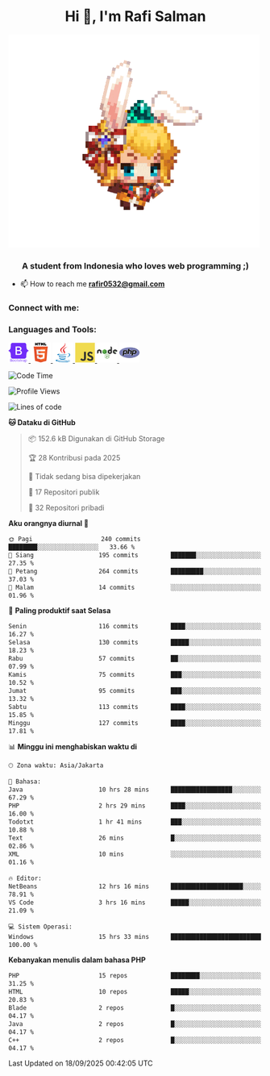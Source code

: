 <h1 align="center">Hi 👋, I'm Rafi Salman</h1>
<img src="img/lp.gif" /> 
<h3 align="center">A student from Indonesia who loves web programming ;)</h3>

- 📫 How to reach me **rafir0532@gmail.com**

<h3 align="left">Connect with me:</h3>
<p align="left">
</p>

<h3 align="left">Languages and Tools:</h3>
<p align="left"> <a href="https://getbootstrap.com" target="_blank" rel="noreferrer"> <img src="https://raw.githubusercontent.com/devicons/devicon/master/icons/bootstrap/bootstrap-plain-wordmark.svg" alt="bootstrap" width="40" height="40"/> </a> <a href="https://www.w3.org/html/" target="_blank" rel="noreferrer"> <img src="https://raw.githubusercontent.com/devicons/devicon/master/icons/html5/html5-original-wordmark.svg" alt="html5" width="40" height="40"/> </a> <a href="https://www.java.com" target="_blank" rel="noreferrer"> <img src="https://raw.githubusercontent.com/devicons/devicon/master/icons/java/java-original.svg" alt="java" width="40" height="40"/> </a> <a href="https://developer.mozilla.org/en-US/docs/Web/JavaScript" target="_blank" rel="noreferrer"> <img src="https://raw.githubusercontent.com/devicons/devicon/master/icons/javascript/javascript-original.svg" alt="javascript" width="40" height="40"/> </a> <a href="https://nodejs.org" target="_blank" rel="noreferrer"> <img src="https://raw.githubusercontent.com/devicons/devicon/master/icons/nodejs/nodejs-original-wordmark.svg" alt="nodejs" width="40" height="40"/> </a> <a href="https://www.php.net" target="_blank" rel="noreferrer"> <img src="https://raw.githubusercontent.com/devicons/devicon/master/icons/php/php-original.svg" alt="php" width="40" height="40"/> </a> </p>

<!--START_SECTION:waka-->
![Code Time](http://img.shields.io/badge/Code%20Time-642%20hrs%201%20min-blue)

![Profile Views](http://img.shields.io/badge/Profil%20dilihat-0-blue)

![Lines of code](https://img.shields.io/badge/Sejak%20Hello%20World%20aku%20telah%20menulis-1.9%20million%20baris%20kode-blue)

**🐱 Dataku di GitHub** 

> 📦 152.6 kB Digunakan di GitHub Storage 
 > 
> 🏆 28 Kontribusi pada 2025
 > 
> 🚫 Tidak sedang bisa dipekerjakan
 > 
> 📜 17 Repositori publik 
 > 
> 🔑 32 Repositori pribadi 
 > 
**Aku orangnya diurnal 🐤** 

```text
🌞 Pagi                   240 commits         ████████░░░░░░░░░░░░░░░░░   33.66 % 
🌆 Siang                  195 commits         ███████░░░░░░░░░░░░░░░░░░   27.35 % 
🌃 Petang                 264 commits         █████████░░░░░░░░░░░░░░░░   37.03 % 
🌙 Malam                  14 commits          ░░░░░░░░░░░░░░░░░░░░░░░░░   01.96 % 
```
📅 **Paling produktif saat Selasa** 

```text
Senin                    116 commits         ████░░░░░░░░░░░░░░░░░░░░░   16.27 % 
Selasa                   130 commits         █████░░░░░░░░░░░░░░░░░░░░   18.23 % 
Rabu                     57 commits          ██░░░░░░░░░░░░░░░░░░░░░░░   07.99 % 
Kamis                    75 commits          ███░░░░░░░░░░░░░░░░░░░░░░   10.52 % 
Jumat                    95 commits          ███░░░░░░░░░░░░░░░░░░░░░░   13.32 % 
Sabtu                    113 commits         ████░░░░░░░░░░░░░░░░░░░░░   15.85 % 
Minggu                   127 commits         ████░░░░░░░░░░░░░░░░░░░░░   17.81 % 
```


📊 **Minggu ini menghabiskan waktu di** 

```text
🕑︎ Zona waktu: Asia/Jakarta

💬 Bahasa: 
Java                     10 hrs 28 mins      █████████████████░░░░░░░░   67.29 % 
PHP                      2 hrs 29 mins       ████░░░░░░░░░░░░░░░░░░░░░   16.00 % 
Todotxt                  1 hr 41 mins        ███░░░░░░░░░░░░░░░░░░░░░░   10.88 % 
Text                     26 mins             █░░░░░░░░░░░░░░░░░░░░░░░░   02.86 % 
XML                      10 mins             ░░░░░░░░░░░░░░░░░░░░░░░░░   01.16 % 

🔥 Editor: 
NetBeans                 12 hrs 16 mins      ████████████████████░░░░░   78.91 % 
VS Code                  3 hrs 16 mins       █████░░░░░░░░░░░░░░░░░░░░   21.09 % 

💻 Sistem Operasi: 
Windows                  15 hrs 33 mins      █████████████████████████   100.00 % 
```

**Kebanyakan menulis dalam bahasa PHP** 

```text
PHP                      15 repos            ████████░░░░░░░░░░░░░░░░░   31.25 % 
HTML                     10 repos            █████░░░░░░░░░░░░░░░░░░░░   20.83 % 
Blade                    2 repos             █░░░░░░░░░░░░░░░░░░░░░░░░   04.17 % 
Java                     2 repos             █░░░░░░░░░░░░░░░░░░░░░░░░   04.17 % 
C++                      2 repos             █░░░░░░░░░░░░░░░░░░░░░░░░   04.17 % 
```




 Last Updated on 18/09/2025 00:42:05 UTC
<!--END_SECTION:waka-->
